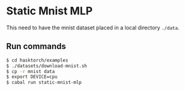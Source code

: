 # Static Mnist MLP

This need to have the mnist dataset placed in a local directory  ```./data```.

## Run commands

```sh
$ cd hasktorch/examples
$ ./datasets/download-mnist.sh 
$ cp -r mnist data
$ export DEVICE=cpu
$ cabal run static-mnist-mlp
```
